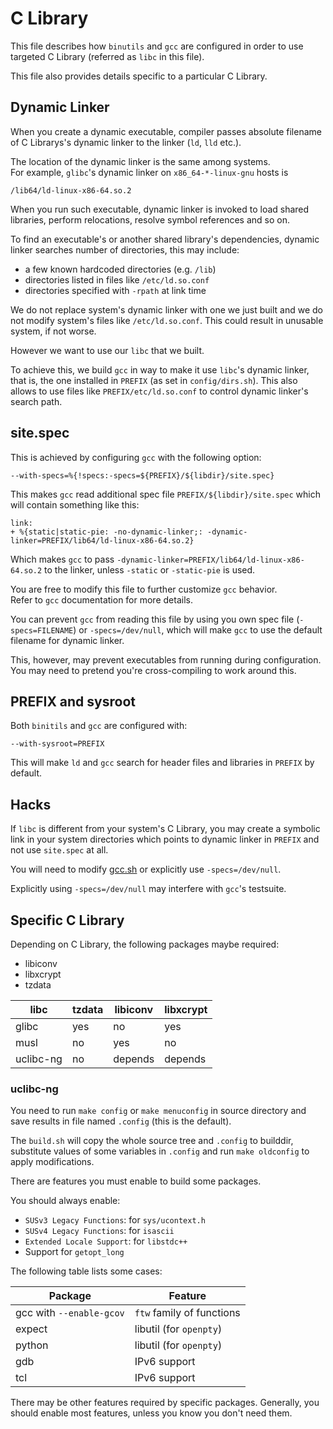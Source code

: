 # C Library

This file describes how `binutils` and `gcc` are configured in order to use
targeted C Library (referred as `libc` in this file).

This file also provides details specific to a particular C Library.

## Dynamic Linker

When you create a dynamic executable, compiler passes absolute filename of
C Librarys's dynamic linker to the linker (`ld`, `lld` etc.).

The location of the dynamic linker is the same among systems.  
For example, `glibc`'s dynamic linker on `x86_64-*-linux-gnu` hosts is

    /lib64/ld-linux-x86-64.so.2

When you run such executable, dynamic linker is invoked to load shared
libraries, perform relocations, resolve symbol references and so on.

To find an executable's or another shared library's dependencies, dynamic linker
searches number of directories, this may include:

- a few known hardcoded directories (e.g. `/lib`)
- directories listed in files like `/etc/ld.so.conf`
- directories specified with `-rpath` at link time

We do not replace system's dynamic linker with one we just built and we do not
modify system's files like `/etc/ld.so.conf`.
This could result in unusable system, if not worse.

However we want to use our `libc` that we built.

To achieve this, we build `gcc` in way to make it use `libc`'s dynamic linker,
that is, the one installed in `PREFIX` (as set in `config/dirs.sh`).
This also allows to use files like `PREFIX/etc/ld.so.conf` to control
dynamic linker's search path.

## site.spec

This is achieved by configuring `gcc` with the following option:

    --with-specs=%{!specs:-specs=${PREFIX}/${libdir}/site.spec}

This makes `gcc` read additional spec file `PREFIX/${libdir}/site.spec` which
will contain something like this:

    link:
    + %{static|static-pie: -no-dynamic-linker;: -dynamic-linker=PREFIX/lib64/ld-linux-x86-64.so.2}

Which makes `gcc` to pass `-dynamic-linker=PREFIX/lib64/ld-linux-x86-64.so.2`
to the linker, unless `-static` or `-static-pie` is used.

You are free to modify this file to further customize `gcc` behavior.  
Refer to `gcc` documentation for more details.

You can prevent `gcc` from reading this file by using you own spec file
(`-specs=FILENAME`) or `-specs=/dev/null`, which will make `gcc` to use
the default filename for dynamic linker.

This, however, may prevent executables from running during configuration.  
You may need to pretend you're cross-compiling to work around this.

## PREFIX and sysroot

Both `binitils` and `gcc` are configured with:

    --with-sysroot=PREFIX

This will make `ld` and `gcc` search for header files and libraries in `PREFIX`
by default.

## Hacks

If `libc` is different from your system's C Library, you may create a symbolic
link in your system directories which points to dynamic linker in `PREFIX` and
not use `site.spec` at all.

You will need to modify [gcc.sh](/packages/gcc.sh) or explicitly use
`-specs=/dev/null`.

Explicitly using `-specs=/dev/null` may interfere with `gcc`'s testsuite.

## Specific C Library

Depending on C Library, the following packages maybe required:

- libiconv
- libxcrypt
- tzdata

| libc      | tzdata | libiconv | libxcrypt |
| --------- | ------ | -------- | --------- |
| glibc     | yes    | no       | yes       |
| musl      | no     | yes      | no        |
| uclibc-ng | no     | depends  | depends   |

### uclibc-ng

You need to run `make config` or `make menuconfig` in source directory and
save results in file named `.config` (this is the default).

The `build.sh` will copy the whole source tree and `.config` to builddir,
substitute values of some variables in `.config` and run `make oldconfig`
to apply modifications.

There are features you must enable to build some packages.

You should always enable:

- `SUSv3 Legacy Functions`: for `sys/ucontext.h`
- `SUSv4 Legacy Functions`: for `isascii`
- `Extended Locale Support`: for `libstdc++`
- Support for `getopt_long`

The following table lists some cases:

| Package                  | Feature                   |
| ------------------------ | ------------------------- |
| gcc with `--enable-gcov` | `ftw` family of functions |
| expect                   | libutil (for `openpty`)   |
| python                   | libutil (for `openpty`)   |
| gdb                      | IPv6 support              |
| tcl                      | IPv6 support              |

There may be other features required by specific packages.
Generally, you should enable most features, unless you know you don't need them.
